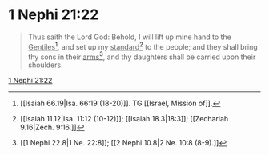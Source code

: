# 1 Nephi 21:22

> Thus saith the Lord God: Behold, I will lift up mine hand to the <u>Gentiles</u>[^a], and set up my <u>standard</u>[^b] to the people; and they shall bring thy sons in their <u>arms</u>[^c], and thy daughters shall be carried upon their shoulders.

[1 Nephi 21:22](https://www.churchofjesuschrist.org/study/scriptures/bofm/1-ne/21?lang=eng&id=p22#p22)


[^a]: [[Isaiah 66.19|Isa. 66:19 (18-20)]]. TG [[Israel, Mission of]].
[^b]: [[Isaiah 11.12|Isa. 11:12 (10-12)]]; [[Isaiah 18.3|18:3]]; [[Zechariah 9.16|Zech. 9:16.]]
[^c]: [[1 Nephi 22.8|1 Ne. 22:8]]; [[2 Nephi 10.8|2 Ne. 10:8 (8-9).]]
